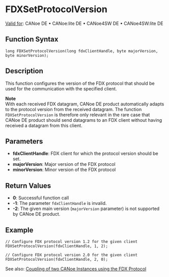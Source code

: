 # FDXSetProtocolVersion

[Valid for](../../../Shared/FeatureAvailability.md): CANoe DE • CANoe:lite DE • CANoe4SW DE • CANoe4SW:lite DE

## Function Syntax

```plaintext
long FDXSetProtocolVersion(long fdxClientHandle, byte majorVersion, byte minorVersion);
```

## Description

This function configures the version of the FDX protocol that should be used for the communication with the specified client.

**Note**  
With each received FDX datagram, CANoe DE product automatically adapts to the protocol version from the received datagram. The function `FDXSetProtocolVersion` is therefore only relevant in the rare case that CANoe DE product should send datagrams to an FDX client without having received a datagram from this client.

## Parameters

- **fdxClientHandle**: FDX client for which the protocol version should be set.
- **majorVersion**: Major version of the FDX protocol
- **minorVersion**: Minor version of the FDX protocol

## Return Values

- **0**: Successful function call
- **-1**: The parameter `fdxClientHandle` is invalid.
- **-2**: The given main version (`majorVersion` parameter) is not supported by CANoe DE product.

## Example

```plaintext
// Configure FDX protocol version 1.2 for the given client
FDXSetProtocolVersion(fdxClientHandle, 1, 2);

// Configure FDX protocol version 2.0 for the given client
FDXSetProtocolVersion(fdxClientHandle, 2, 0);
```

See also: [Coupling of two CANoe Instances using the FDX Protocol](../../../CANoeCANalyzer/Interfaces/FDXProtocolCouplingCANoeInstances.md)
